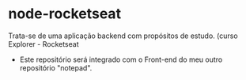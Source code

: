 # node-rocketseat
Trata-se de uma aplicação backend com propósitos de estudo. (curso Explorer - Rocketseat

* Este repositório será integrado com o Front-end do meu outro repositório "notepad".
